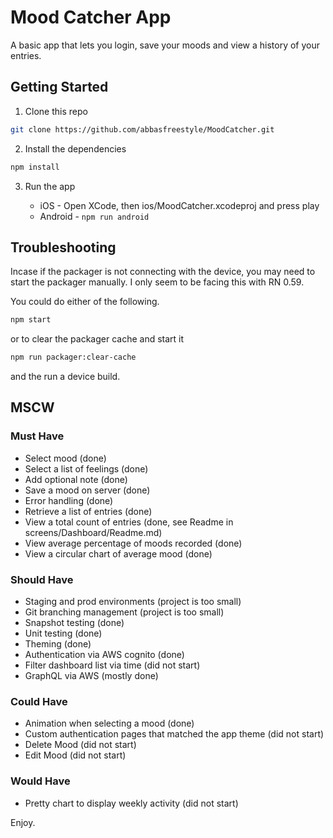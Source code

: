 # Mood Catcher App

A basic app that lets you login, save your moods and view a history of your entries.

## Getting Started

1. Clone this repo

```bash
git clone https://github.com/abbasfreestyle/MoodCatcher.git
```

2. Install the dependencies

```bash
npm install
```

3. Run the app

   - iOS - Open XCode, then ios/MoodCatcher.xcodeproj and press play
   - Android - `npm run android`

## Troubleshooting

Incase if the packager is not connecting with the device, you may need to start the packager manually. I only seem to be facing this with RN 0.59.

You could do either of the following.

```bash
npm start
```

or to clear the packager cache and start it

```bash
npm run packager:clear-cache
```

and the run a device build.

## MSCW

### Must Have

- Select mood (done)
- Select a list of feelings (done)
- Add optional note (done)
- Save a mood on server (done)
- Error handling (done)
- Retrieve a list of entries (done)
- View a total count of entries (done, see Readme in screens/Dashboard/Readme.md)
- View average percentage of moods recorded (done)
- View a circular chart of average mood (done)

### Should Have

- Staging and prod environments (project is too small)
- Git branching management (project is too small)
- Snapshot testing (done)
- Unit testing (done)
- Theming (done)
- Authentication via AWS cognito (done)
- Filter dashboard list via time (did not start)
- GraphQL via AWS (mostly done)

### Could Have

- Animation when selecting a mood (done)
- Custom authentication pages that matched the app theme (did not start)
- Delete Mood (did not start)
- Edit Mood (did not start)

### Would Have

- Pretty chart to display weekly activity (did not start)

Enjoy.
